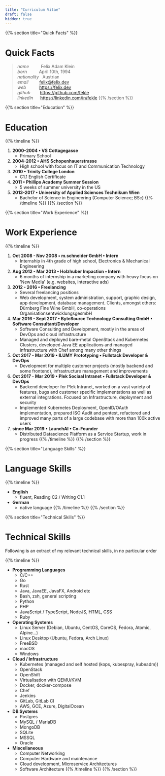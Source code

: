 ```yaml
---
title: "Curriculum Vitae"
draft: false
hidden: true 
---
```


{{% section title="Quick Facts" %}}
# Quick Facts
> *name*        &nbsp;&nbsp;&nbsp;&nbsp;&nbsp;&nbsp;&nbsp;&nbsp; Felix Adam Klein \
> *born*        &nbsp;&nbsp;&nbsp;&nbsp;&nbsp;&nbsp;&nbsp;&nbsp; April 10th, 1994 \
> *nationality* &nbsp; Austrian \
> *email*       &nbsp;&nbsp;&nbsp;&nbsp;&nbsp;&nbsp;&nbsp; felix@felix.dev \
> *web*         &nbsp;&nbsp;&nbsp;&nbsp;&nbsp;&nbsp;&nbsp;&nbsp;&nbsp; https://felix.dev \
> *github*      &nbsp;&nbsp;&nbsp;&nbsp;&nbsp;&nbsp; https://github.com/fekle \
> *linkedin*    &nbsp;&nbsp;&nbsp;&nbsp; https://linkedin.com/in/fekle 
{{% /section %}}

{{% section title="Education" %}}
# Education
{{% timeline %}}
1. **2000–2004 • VS Cottagegasse**
    - Primary School
1. **2004-2012 • AHS Schopenhauerstrasse**
    - High school with focus on IT and Communication Technology
1. **2010 • Trinity College London**
    - C1.1 English Certificate
1. **2011 • Phillips Academy Summer Session**
    - 5 weeks of summer university in the US
1. **2013-2017 • University of Applied Sciences Technikum Wien**
    - Bachelor of Science in Engineering (Computer Science; BSc)
{{% /timeline %}}
{{% /section %}}

{{% section title="Work Experience" %}}
# Work Experience
{{% timeline %}}
1. **Oct 2008 - Nov 2008 • m.schneider GmbH • Intern**
    - Internship in 4th grade of high school, Electronics & Mechanical Engineering
1. **Aug 2012 - Mar 2013 • Holzhuber Impaction • Intern**
    - 6 months of internship in a marketing company with heavy focus on 'New Media' (e.g. websites, interactive ads)
1. **2012 - 2016 • Freelancing**
    - Several freelancing positions
    - Web development, system administration, support, graphic design, app development, database management. Clients, amongst others: Dürnberg Fine Wine GmbH, co-operations OrganisationsentwicklungsgesmbH
1. **Mar 2016 - Sept 2017 • ByteSource Technology Consulting GmbH • Software Consultant/Developer**
    - Software Consulting and Development, mostly in the areas of DevOps and cloud infrastructure
    - Managed and deployed bare-metal OpenStack and Kubernetes Clusters, developed Java EE applications and managed infrastructure with Chef among many other things
1. **Oct 2017 - Mar 2019 • ILUMY Prototyping • Fullstack Developer & DevOps**
    - Development for multiple customer projects (mostly backend and some frontend), infrastructure management and improvements
1. **Oct 2017 - Mar 2019 • Plek Sociaal Intranet • Fullstack Developer & DevOps**
    - Backend developer for Plek Intranet, worked on a vast variety of features, bugs and customer specific implementations as well as external integrations. Focused on Infrastructure, deployment and security 
    - Implemented Kubernetes Deployment, OpenID/OAuth implementation, prepared ISO Audit and pentest, refactored and improved many parts of a large codebase with more than 100k active users
1. **since Mar 2019 • LaunchAI • Co-Founder**
    - Distributed Datascience Platform as a Service Startup, work in progress
{{% /timeline %}}
{{% /section %}}


{{% section title="Language Skills" %}}
# Language Skills
{{% timeline %}}
- **English**
    - fluent, Reading C2 / Writing C1.1
- **German**
    - native language
{{% /timeline %}}
{{% /section %}}

{{% section title="Technical Skills" %}}
# Technical Skills

Following is an extract of my relevant technical skills, in no particular order 

{{% timeline %}}
- **Programming Languages**
    - C/C++
    - Go
    - Rust
    - Java, JavaEE, JavaFX, Android etc
    - Bash, zsh, general scripting
    - Python
    - PHP
    - JavaScript / TypeScript, NodeJS, HTML, CSS
    - Ruby 
- **Operating Systems**
    - Linux Server (Debian, Ubuntu, CentOS, CoreOS, Fedora, Atomic, Alpine...)
    - Linux Desktop (Ubuntu, Fedora, Arch Linux)
    - FreeBSD
    - macOS
    - Windows
- **Cloud / Infrastructure**
    - Kubernetes (managed and self hosted (kops, kubespray, kubeadm))
    - OpenStack
    - OpenShift
    - Virtualisation with QEMU/KVM
    - Docker, docker-compose
    - Chef
    - Jenkins
    - GitLab, GitLab CI
    - AWS, GCE, Azure, DigitalOcean
- **DB Systems**
    - Postgres
    - MySQL / MariaDB
    - MongoDB
    - SQLite
    - MSSQL
    - Oracle    
- **Miscellaneous**
    - Computer Networking
    - Computer Hardware and maintenance
    - Cloud development, Microservice Architectures
    - Software Architecture
{{% /timeline %}}
{{% /section %}}
